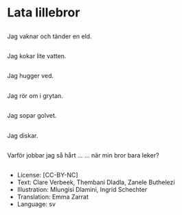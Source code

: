 # Lata lillebror

##
Jag vaknar och tänder en eld.

##
Jag kokar lite vatten.

##
Jag hugger ved.

##
Jag rör om i grytan.

##
Jag sopar golvet.

##
Jag diskar.

##
Varför jobbar jag så hårt ... ... när min bror bara leker?

##
* License: [CC-BY-NC]
* Text: Clare Verbeek, Thembani Dladla, Zanele Buthelezi
* Illustration: Mlungisi Dlamini, Ingrid Schechter
* Translation: Emma Zarrat
* Language: sv
